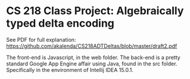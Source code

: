 # CS 218 Class Project: Algebraically typed delta encoding

See PDF for full explanation: https://github.com/akalenda/CS218ADTDeltas/blob/master/draft2.pdf

The front-end is Javascript, in the web folder. 
The back-end is a pretty standard Google App Engine affair
using Java, found in the src folder. Specifically in the environment
of Intellij IDEA 15.0.1.
